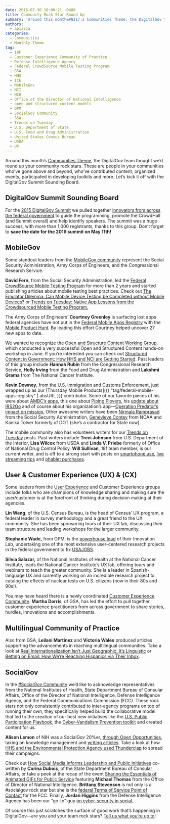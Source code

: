 ```yaml
---
date: 2015-07-30 10:00:21 -0400
title: Community Rock Star Round Up
summary: 'Around this month&#8217;s Communities Theme, the DigitalGov team thought we&rsquo;d round up your community rock stars. These are people in your communities who&rsquo;ve gone above and beyond, who&rsquo;ve contributed content, organized events, participated in developing toolkits and more. Let&rsquo;s kick it off with the DigitalGov Summit Sounding Board. DigitalGov Summit Sounding Board For the 2015 DigitalGov Summit we pulled'
authors:
  - apiazza
categories:
  - Communities
  - Monthly Theme
tag:
  - 18F
  - Customer Experience Community of Practice
  - Defense Intelligence Agency
  - Federal CrowdSource Mobile Testing Program
  - GSA
  - HHS
  - ICE
  - MobileGov
  - NCI
  - NIH
  - Office of the Director of National Intelligence
  - open and structured content models
  - OPM
  - SocialGov Community
  - SSA
  - Trends on Tuesday
  - U.S. Department of State
  - U.S. Food and Drug Administration
  - United States Census Bureau
  - USDA
  - UX
---
```


Around this month&#8217;s [Communities Theme](https://www.WHATEVER/2015/07/07/wont-you-help-your-neighbor-communities-theme-month-on-digitalgov/), the DigitalGov team thought we’d round up your community rock stars. These are people in your communities who’ve gone above and beyond, who’ve contributed content, organized events, participated in developing toolkits and more. Let’s kick it off with the DigitalGov Summit Sounding Board.

## DigitalGov Summit Sounding Board

For the [2015 DigitalGov Summit](https://summit.WHATEVER) we pulled together [innovators from across the federal government](https://summit.WHATEVER/summit-sounding-board/) to guide the programming, promote the CrowdHall (and Summit overall) and help identify speakers. The summit was a huge success, with more than 1,000 registrants, thanks to this group. Don&#8217;t forget to **save the date for the 2016 summit on May 11th!**

## MobileGov

Some standout leaders from the [MobileGov community](https://www.WHATEVER/communities/mobile/) represent the Social Security Administration, Army Corps of Engineers, and the Congressional Research Service.

**David Fern**, from the Social Security Administration, led the [Federal CrowdSource Mobile Testing Program](https://www.WHATEVER/services/mobile-application-testing-program/) for more than 2 years and started publishing articles about mobile testing best practices. Check out [The Emulator Dilemma: Can Mobile Device Testing be Completed without Mobile Devices?](https://www.WHATEVER/2015/06/09/the-emulator-dilemma-can-mobile-device-testing-be-completed-without-mobile-devices/) or [Trends on Tuesday: Native App Lessons from the Crowdsourced Mobile Testing Program.](https://www.WHATEVER/2015/06/16/trends-on-tuesday-native-app-lessons-from-the-crowdsource-mobile-testing-program/)

The Army Corps of Engineers’ **Courtney Greenley** is surfacing lost apps federal agencies have not put in the [Federal Mobile Apps Registry](https://www.WHATEVER/services/the-federal-mobile-apps-registry/) with the [Mobile Product Hunt](https://www.WHATEVER/2015/07/09/day-50-the-great-federal-mobile-product-hunt/). By leading this effort Courtney helped uncover 27 new apps to date.

We wanted to recognize the [Open and Structure Content Working Group](http://gsa.github.io/Open-And-Structured-Content-Models/), which conducted a very successful Open and Structured Content hands-on workshop in June. If you&#8217;re interested you can check out [Structured Content in Government: How HHS and NCI are Getting Started](https://www.WHATEVER/2015/03/20/structured-content-in-government-how-hhs-and-nci-are-getting-started/). Past leaders of this group include **Hannah Rubin** from the Congressional Research Service, **Holly Irving** from the Food and Drug Administration and **Lakshmi Grama** from The National Cancer Institute.

**Kevin Downey**, from the U.S. Immigration and Customs Enforcement, just wrapped up as our [Thursday Mobile Products]({{ "tag/federal-mobile-apps-registry" | absURL }}) contributor. Some of our favorite pieces of his were about [AMBC&#8217;s apps](https://www.WHATEVER/2015/03/05/explore-iconic-overseas-world-war-ii-sites-with-abmc-apps/), this one about [Piping Plovers](https://www.WHATEVER/2015/04/09/new-usgs-app-helps-save-the-piping-plovers/), his [update about IRS2Go](https://www.WHATEVER/2015/02/19/irs2go-app-provides-multi-symptom-relief-for-tax-anxiety/) and of course about his organization&#8217;s app—[Operation Predator&#8217;s impact on mission.](https://www.WHATEVER/2014/05/01/operation-predator-app-from-ice-developed-to-help-rescue-children-capture-sexual-predators/) Other awesome writers have been <a title="Posts by Nirmala Ramprasad" href="https://www.WHATEVER/author/nirmala-ramprasad/" target="_blank" rel="author">Nirmala Ramprasad</a> from the Social Security Administration, [Genevieve Contey](https://www.WHATEVER/author/gencon/) from NOAA and Kanika Tolver formerly of DOT (she&#8217;s a contractor for State now).

<div class="gmail_default">
  <p>
    The mobile community also has volunteers writers for our <a href="https://www.WHATEVER/tag/trends-on-tuesday/" target="_blank">Trends on Tuesday</a> posts. Past writers include <strong>Treci Johnson</strong> from U.S. Department of the Interior, <strong>Lisa Wilcox</strong> from USDA and <strong>Linda V. Priebe</strong> formerly of Office of National Drug Control Policy. <strong>Will Sullivan</strong>, 18f team member, is our current writer, and is off to a strong start with posts on <a href="https://www.WHATEVER/2015/04/07/trends-on-tuesday-40-of-americans-use-smartphones-to-find-government-information/" target="_blank">smartphone use</a>, <a href="https://www.WHATEVER/2015/04/14/trends-on-tuesday-10-tips-for-mobile-live-streaming/" target="_blank">live streaming tips</a> and <a href="https://www.WHATEVER/2015/05/12/trends-on-tuesday-consumer-purchases-and-usage-of-tablets-shrink-as-phablets-grow/" target="_blank">phablet purchases</a>.
  </p>
</div>

## User & Customer Experience (UX) & (CX)

Some leaders from the [User Experience](https://www.WHATEVER/communities/federal-user-experience-community-of-practice/) and Customer Experience groups include folks who are champions of knowledge sharing and making sure the user/customer is at the forefront of thinking during decision making at their agencies.

**Lin Wang**, of the U.S. Census Bureau, is the head of Census’ UX program, a federal leader in survey methodology and a great friend to the UX community. She has been sponsoring tours of their UX lab, discussing their team structure and leading workshops for the larger community.

**Stephanie Wade,** from OPM, is the [powerhouse lead](https://summit.WHATEVER/speakers/#Wade) of their Innovation Lab, undertaking one of the most extensive user-centered research projects in the federal government to fix [USAJOBS](https://www.usajobs.gov/).

**Silvia Salazar,** of the National Institutes of Health at the National Cancer Institute, leads the National Cancer Institute&#8217;s UX lab, offering tours and webinars to teach the greater community. She is a leader in Spanish-language UX and currently working on an incredible research project to catalog the effects of nuclear tests on U.S. citizens (now in their 80s and 90s!).

You may have heard there is a newly coordinated [Customer Experience Community](https://www.WHATEVER/communities/customer-experience-community/). **Martha Dorris**, of GSA, has led the effort to pull together customer experience practitioners from across government to share stories, hurdles, innovations and accomplishments.

## Multilingual Community of Practice

Also from GSA, **Leilani Martinez** and **Victoria Wales** produced articles supporting the advancements in reaching multilingual communities. Take a look at [Real Internationalization Isn&#8217;t Just Geographic: It&#8217;s Linguistic](https://www.WHATEVER/2015/06/19/real-internationalization-isnt-just-geographic-its-linguistic/) or [Betting on Email: How We&#8217;re Reaching Hispanics via Their Inbox](https://www.WHATEVER/2015/06/23/betting-on-e-mail-how-were-reaching-hispanics-via-their-inbox/).

## SocialGov

In the [#SocialGov Community](https://www.WHATEVER/communities/social-media/) we’d like to acknowledge representatives from the National Institutes of Health, State Department Bureau of Consular Affairs, Office of the Director of National Intelligence, Defense Intelligence Agency, and the Federal Communications Commission (FCC). These rock stars not only consistently contributed to inter-agency programs on top of running their own, they specifically helped build the collaborative model that led to the creation of our best new initiatives like the [U.S. Public Participation Playbook](https://www.WHATEVER/2015/02/05/u-s-public-participation-playbook-open-for-coders-and-designers-on-github/), the [Cyber-Vandalism Prevention toolkit](https://www.WHATEVER/2015/01/27/new-inter-agency-social-media-cyber-vandalism-toolkit-launched/) and created content for us.

**Alison Lemon** of NIH was a SocialGov 20%er, [through Open Opportunities](https://openopps.WHATEVER/tasks), taking on knowledge management and [writing articles](https://www.WHATEVER/author/alison-lemon/). Take a look at how [HHS and the Environmental Protection Agency used Thunderclap](https://www.WHATEVER/2014/06/25/case-studies-in-thunderclap/) to spread their campaigns.

Check out [How Social Media Informs Leadership and Public Initiatives](https://www.WHATEVER/2015/03/18/improving-how-social-media-informs-leadership-and-public-initiatives/) co-written by **Corina Dubois**, of the State Department Bureau of Consular Affairs, or take a peek at the recap of the event [Sharing the Essentials of Animated GIFs for Public Service](https://www.WHATEVER/2015/04/24/sharing-the-essentials-of-animated-gifs-for-public-services/) featuring **Michael Thomas** from the Office of Director of National Intelligence. **Brittany Stevenson** is not only is a #socialgov rock star but she is the [federal Terms of Service Point of Contact](https://www.WHATEVER/resources/agency-points-of-contact-for-federal-compatible-terms-of-service-agreements/) for the FCC. Finally, **Jordan Higgins** from the Defense Intelligence Agency has been our &#8220;go-to&#8221; guy [on cyber-security in social.](https://www.WHATEVER/2014/10/30/cyber-house-of-horrors/)

Of course this just scratches the surface of good work that’s happening in DigitalGov—are you and your team rock stars? [Tell us what you’re up to](https://www.WHATEVER/contact-us/)!